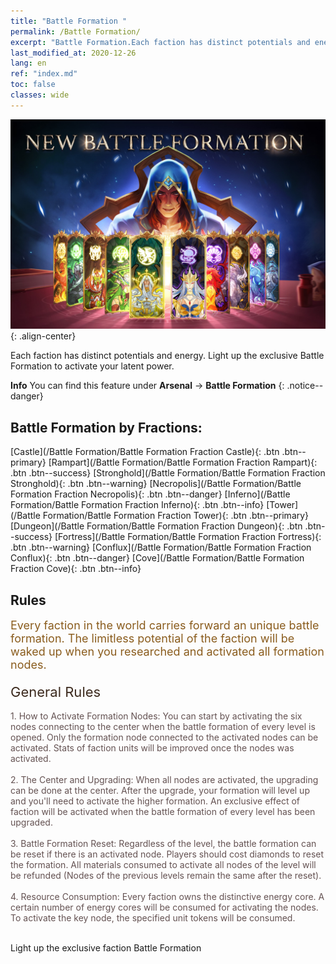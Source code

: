 ```yaml
---
title: "Battle Formation "
permalink: /Battle Formation/
excerpt: "Battle Formation.Each faction has distinct potentials and energy. Light up the exclusive Battle Formation to activate your latent power."
last_modified_at: 2020-12-26
lang: en
ref: "index.md"
toc: false
classes: wide
---
```


![image-center](/assets/images/newBattleFormation.jpg){: .align-center}

  Each faction has distinct potentials and energy. Light up the exclusive Battle Formation to activate your latent power.

**Info** You can find this feature under **Arsenal** -> **Battle Formation** 
{: .notice--danger}

## Battle Formation by Fractions: 

  [Castle](/Battle Formation/Battle Formation Fraction Castle){: .btn .btn--primary} [Rampart](/Battle Formation/Battle Formation Fraction Rampart){: .btn .btn--success} [Stronghold](/Battle Formation/Battle Formation Fraction Stronghold){: .btn .btn--warning} [Necropolis](/Battle Formation/Battle Formation Fraction Necropolis){: .btn .btn--danger} [Inferno](/Battle Formation/Battle Formation Fraction Inferno){: .btn .btn--info} [Tower](/Battle Formation/Battle Formation Fraction Tower){: .btn .btn--primary} [Dungeon](/Battle Formation/Battle Formation Fraction Dungeon){: .btn .btn--success} [Fortress](/Battle Formation/Battle Formation Fraction Fortress){: .btn .btn--warning} [Conflux](/Battle Formation/Battle Formation Fraction Conflux){: .btn .btn--danger} [Cove](/Battle Formation/Battle Formation Fraction Cove){: .btn .btn--info} 

## Rules

  <span style="color: #8a5c1d;font-size:18px">Every faction in the world carries forward an unique battle formation. The limitless potential of the faction will be waked up when you researched and activated all formation nodes. </span><br/><span style="color: #ffffff">　</span><br/><span style="color: #3c2a1e;font-size:22px">General Rules</span><br/><span style="color: #ffffff;font-size:6px">　</span><br/><span style="color: #645252">1. How to Activate Formation Nodes: You can start by activating the six nodes connecting to the center when the battle formation of every level is opened. Only the formation node connected to the activated nodes can be activated. Stats of faction units will be improved once the nodes was activated. </span><br/><span style="color: #ffffff;font-size:6px">　</span><br/><span style="color: #645252">2. The Center and Upgrading: When all nodes are activated, the upgrading can be done at the center. After the upgrade, your formation will level up and you'll need to activate the higher formation. An exclusive effect of faction will be activated when the battle formation of every level has been upgraded. </span><br/><span style="color: #ffffff;font-size:6px">　</span><br/><span style="color: #645252">3. Battle Formation Reset: Regardless of the level, the battle formation can be reset if there is an activated node. Players should cost diamonds to reset the formation. All materials consumed to activate all nodes of the level will be refunded (Nodes of the previous levels remain the same after the reset). </span><br/><span style="color: #ffffff;font-size:6px">　</span><br/><span style="color: #645252">4. Resource Consumption: Every faction owns the distinctive energy core. A certain number of energy cores will be consumed for activating the nodes. To activate the key node, the specified unit tokens will be consumed.</span>

<br/>  Light up the exclusive faction Battle Formation

<br/>